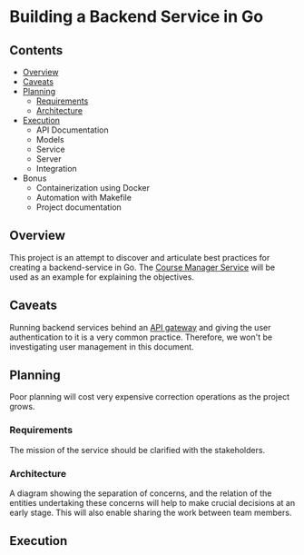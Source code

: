 # Building a Backend Service in Go

## Contents
- [Overview](#overview)
- [Caveats](#caveats)
- [Planning](#planning)
  - [Requirements](#requirements)
  - [Architecture](#architecture)
- [Execution](#execution)
  - API Documentation
  - Models
  - Service
  - Server
  - Integration
- Bonus
  - Containerization using Docker
  - Automation with Makefile
  - Project documentation

## Overview
This project is an attempt to discover and articulate best practices for creating a backend-service in Go.
The [Course Manager Service](https://github.com/tomasdembelli/course-manager) will be used as an example for explaining 
the objectives.

## Caveats
Running backend services behind an 
[API gateway](https://docs.microsoft.com/en-us/azure/architecture/microservices/design/gateway#what-is-an-api-gateway) 
and giving the user authentication to it is a very common practice. 
Therefore, we won't be investigating user management in this document.

## Planning
Poor planning will cost very expensive correction operations as the project grows.

### Requirements
The mission of the service should be clarified with the stakeholders.

### Architecture
A diagram showing the separation of concerns, and the relation of the entities undertaking these concerns will help
to make crucial decisions at an early stage. This will also enable sharing the work between team members.

## Execution